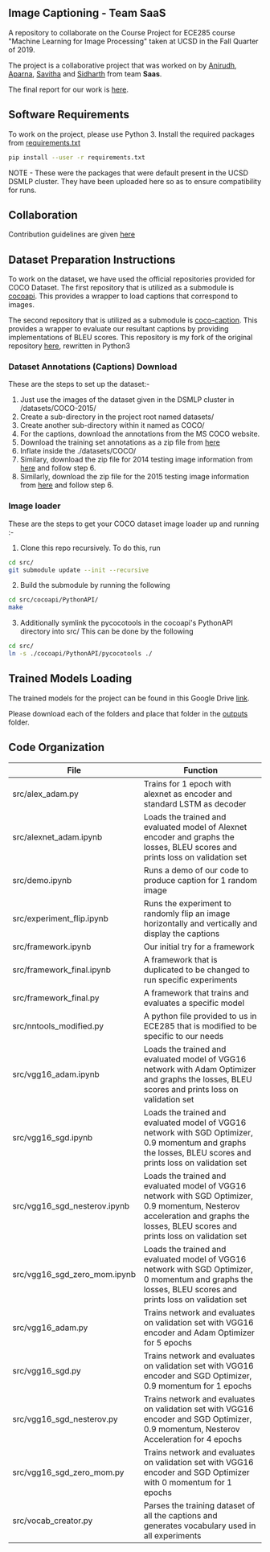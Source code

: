 ## Image Captioning - Team SaaS
A repository to collaborate on the Course Project for ECE285 course "Machine Learning for Image Processing" taken at UCSD in the Fall Quarter of 2019.

The project is a collaborative project that was worked on by [Anirudh](https://github.com/Anirudh-Swaminathan), [Aparna](https://github.com/aparna9625), [Savitha](https://github.com/savitha0602) and [Sidharth](https://github.com/Sidharth2905) from team **Saas**.

The final report for our work is [here](./final_report.pdf).

## Software Requirements
To work on the project, please use Python 3.
Install the required packages from [requirements.txt](./requirements.txt)
```bash
pip install --user -r requirements.txt
```
NOTE - These were the packages that were default present in the UCSD DSMLP cluster. They have been uploaded here so as to ensure compatibility for runs.

## Collaboration
Contribution guidelines are given [here](./CONTRIBUTING.md)

## Dataset Preparation Instructions

To work on the dataset, we have used the official repositories provided for COCO Dataset.
The first repository that is utilized as a submodule is [cocoapi](https://github.com/cocodataset/cocoapi/tree/636becdc73d54283b3aac6d4ec363cffbb6f9b20). This provides a wrapper to load captions that correspond to images.

The second repository that is utilized as a submodule is [coco-caption](https://github.com/Anirudh-Swaminathan/coco-caption/tree/c5ffd796caca13de757967317ba364d7d91e3a2f). This provides a wrapper to evaluate our resultant captions by providing implementations of BLEU scores.
This repository is my fork of the original repository [here](https://github.com/tylin/coco-caption), rewritten in Python3 

### Dataset Annotations (Captions) Download
These are the steps to set up the dataset:-
1. Just use the images of the dataset given in the DSMLP cluster in /datasets/COCO-2015/
2. Create a sub-directory in the project root named datasets/
3. Create another sub-directory within it named as COCO/
4. For the captions, download the annotations from the MS COCO website.
5. Download the training set annotations as a zip file from [here](http://images.cocodataset.org/annotations/annotations_trainval2014.zip)
6. Inflate inside the ./datasets/COCO/
7. Similary, download the zip file for 2014 testing image information from [here](http://images.cocodataset.org/annotations/image_info_test2014.zip) and follow step 6.
8. Similarly, download the zip file for the 2015 testing image information from [here](http://images.cocodataset.org/annotations/image_info_test2015.zip) and follow step 6.

### Image loader
These are the steps to get your COCO dataset image loader up and running :-

1. Clone this repo recursively.
To do this, run
```bash
cd src/
git submodule update --init --recursive
```
2. Build the submodule by running the following
```bash
cd src/cocoapi/PythonAPI/
make
```
3. Additionally symlink the pycocotools in the cocoapi's PythonAPI directory into src/
This can be done by the following
```bash
cd src/
ln -s ./cocoapi/PythonAPI/pycocotools ./
``` 

## Trained Models Loading
The trained models for the project can be found in this Google Drive [link](https://drive.google.com/drive/folders/1OgL4AOoS6XyzSQr6W_Gu6uV0BVRVWatS?usp=sharing).

Please download each of the folders and place that folder in the [outputs](./outputs) folder.

## Code Organization
| File | Function |
| ---- | -------- |
| src/alex\_adam.py | Trains for 1 epoch with alexnet as encoder and standard LSTM as decoder |
| src/alexnet\_adam.ipynb | Loads the trained and evaluated model of Alexnet encoder and graphs the losses, BLEU scores and prints loss on validation set |
| src/demo.ipynb | Runs a demo of our code to produce caption for 1 random image |
| src/experiment\_flip.ipynb | Runs the experiment to randomly flip an image horizontally and vertically and display the captions |
| src/framework.ipynb | Our initial try for a framework |
| src/framework\_final.ipynb | A framework that is duplicated to be changed to run specific experiments |
| src/framework\_final.py | A framework that trains and evaluates a specific model |
| src/nntools\_modified.py | A python file provided to us in ECE285 that is modified to be specific to our needs |
| src/vgg16\_adam.ipynb | Loads the trained and evaluated model of VGG16 network with Adam Optimizer and graphs the losses, BLEU scores and prints loss on validation set |
| src/vgg16\_sgd.ipynb | Loads the trained and evaluated model of VGG16 network with SGD Optimizer, 0.9 momentum and graphs the losses, BLEU scores and prints loss on validation set |
| src/vgg16\_sgd\_nesterov.ipynb | Loads the trained and evaluated model of VGG16 network with SGD Optimizer, 0.9 momentum, Nesterov acceleration and graphs the losses, BLEU scores and prints loss on validation set |
| src/vgg16\_sgd\_zero\_mom.ipynb | Loads the trained and evaluated model of VGG16 network with SGD Optimizer, 0 momentum and graphs the losses, BLEU scores and prints loss on validation set |
| src/vgg16\_adam.py | Trains network and evaluates on validation set with VGG16 encoder and Adam Optimizer for 5 epochs |
| src/vgg16\_sgd.py |  Trains network and evaluates on validation set with VGG16 encoder and SGD Optimizer, 0.9 momentum for 1 epochs |
| src/vgg16\_sgd\_nesterov.py |  Trains network and evaluates on validation set with VGG16 encoder and SGD Optimizer, 0.9 momentum, Nesterov Acceleration for 4 epochs |
| src/vgg16\_sgd\_zero\_mom.py |  Trains network and evaluates on validation set with VGG16 encoder and SGD Optimizer with 0 momentum for 1 epochs |
| src/vocab\_creator.py | Parses the training dataset of all the captions and generates vocabulary used in all experiments |


